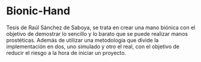 # Bionic-Hand
Tesis de Raúl Sánchez de Saboya, se trata en crear una mano biónica con el objetivo de demostrar lo sencillo y lo barato que se puede realizar manos prostéticas. Además de utilizar una metodología que divide la implementación en dos, uno simulado y otro el real, con el objetivo de reducir el riesgo a la hora de iniciar un proyecto.
